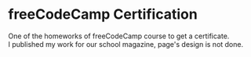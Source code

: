 <h1>freeCodeCamp Certification </h1>

One of the homeworks of freeCodeCamp course to get a certificate.
<br>
I published my work for our school magazine, page's design is not done.
